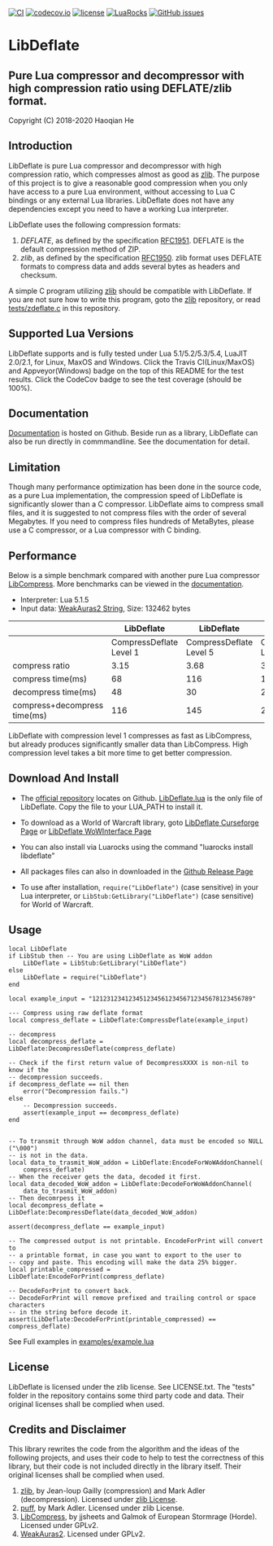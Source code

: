 [![CI](https://github.com/SafeteeWoW/LibDeflate/actions/workflows/lua_test.yml/badge.svg)](https://github.com/SafeteeWoW/LibDeflate/actions/workflows/lua_test.yml)
[![codecov.io](http://codecov.io/github/safeteeWoW/LibDeflate/branch/master/graphs/badge.svg)](http://codecov.io/github/safeteeWoW/LibDeflate)
[![license](https://img.shields.io/github/license/SafeteeWoW/LibDeflate)](LICENSE.txt)
[![LuaRocks](https://img.shields.io/luarocks/v/SafeteeWoW/libdeflate)](http://luarocks.org/modules/SafeteeWoW/libdeflate)
[![GitHub issues](https://img.shields.io/github/issues/SafeteeWoW/LibDeflate)](https://github.com/SafeteeWoW/LibDeflate/issues)

# LibDeflate

## Pure Lua compressor and decompressor with high compression ratio using DEFLATE/zlib format.

Copyright (C) 2018-2020 Haoqian He

## Introduction

LibDeflate is pure Lua compressor and decompressor with high compression ratio,
which compresses almost as good as [zlib](https://github.com/madler/zlib). The
purpose of this project is to give a reasonable good compression when you only
have access to a pure Lua environment, without accessing to Lua C bindings or
any external Lua libraries. LibDeflate does not have any dependencies except you
need to have a working Lua interpreter.

LibDeflate uses the following compression formats:

1. _DEFLATE_, as defined by the specification
   [RFC1951](https://tools.ietf.org/html/rfc1951). DEFLATE is the default compression method of ZIP.
2. _zlib_, as defined by the specification
   [RFC1950](https://tools.ietf.org/html/rfc1950).
   zlib format uses DEFLATE formats to compress data and adds several bytes as
   headers and checksum.

A simple C program utilizing [zlib](https://github.com/madler/zlib) should be
compatible with LibDeflate. If you are not sure how to write this program,
goto the [zlib](https://github.com/madler/zlib) repository, or read
[tests/zdeflate.c](https://github.com/SafeteeWoW/LibDeflate/blob/master/tests/zdeflate.c) in this repository.

## Supported Lua Versions

LibDeflate supports and is fully tested under Lua 5.1/5.2/5.3/5.4, LuaJIT 2.0/2.1,
for Linux, MaxOS and Windows. Click the Travis CI(Linux/MaxOS) and
Appveyor(Windows) badge on the top of this README for the test results. Click
the CodeCov badge to see the test coverage (should be 100%).

## Documentation

[Documentation](https://safeteewow.github.io/LibDeflate/source/LibDeflate.lua.html) is hosted on Github.
Beside run as a library, LibDeflate can also be run directly in commmandline.
See the documentation for detail.

## Limitation

Though many performance optimization has been done in the source code, as a
pure Lua implementation, the compression speed of LibDeflate is significantly
slower than a C compressor. LibDeflate aims to compress small files, and it is
suggested to not compress files with the order of several Megabytes. If you
need to compress files hundreds of MetaBytes, please use a C compressor, or a
Lua compressor with C binding.

## Performance

Below is a simple benchmark compared with another pure Lua compressor [LibCompress](https://www.wowace.com/projects/libcompress).
More benchmarks can be viewed in the [documentation](https://safeteewow.github.io/LibDeflate/topics/benchmark.md.html).

- Interpreter: Lua 5.1.5
- Input data: [WeakAuras2 String](https://raw.githubusercontent.com/SafeteeWoW/LibDeflate/master/tests/data/warlockWeakAuras.txt), Size: 132462 bytes

<table>
<thead>
<tr>
<th></th>
<th>LibDeflate</th>
<th>LibDeflate</th>
<th>LibDeflate</th>
<th>LibCompress</th>
<th>LibCompress</th>
<th>LibCompress</th>
</tr>
</thead>
<tbody>
<tr>
<td></td>
<td>CompressDeflate Level 1</td>
<td>CompressDeflate Level 5</td>
<td>CompressDeflate Level 8</td>
<td>Compress</td>
<td>CompressLZW</td>
<td>CompressHuffman</td>
</tr>
<tr>
<td>compress ratio</td>
<td>3.15</td>
<td>3.68</td>
<td>3.71</td>
<td>1.36</td>
<td>1.20</td>
<td>1.36</td>
</tr>
<tr>
<td>compress time(ms)</td>
<td>68</td>
<td>116</td>
<td>189</td>
<td>111</td>
<td>52</td>
<td>50</td>
</tr>
<tr>
<td>decompress time(ms)</td>
<td>48</td>
<td>30</td>
<td>27</td>
<td>55</td>
<td>26</td>
<td>59</td>
</tr>
<tr>
<td>compress+decompress time(ms)</td>
<td>116</td>
<td>145</td>
<td>216</td>
<td>166</td>
<td>78</td>
<td>109</td>
</tr>
</tbody>
</table>

LibDeflate with compression level 1 compresses as fast as LibCompress, but already produces significantly smaller data than LibCompress. High compression level takes a bit more time to get better compression.

## Download And Install

- The [official repository](https://github.com/SafeteeWoW/LibDeflate) locates on Github.
  [LibDeflate.lua](https://github.com/SafeteeWoW/LibDeflate/blob/master/LibDeflate.lua) is the only file of LibDeflate. Copy the file
  to your LUA_PATH to install it.

- To download as a World of Warcraft library, goto [LibDeflate Curseforge Page](https://wow.curseforge.com/projects/libdeflate) or [LibDeflate WoWInterface Page](https://www.wowinterface.com/downloads/info25453-LibDeflate.html)

- You can also install via Luarocks using the command "luarocks install libdeflate"

- All packages files can also in downloaded in the [Github Release Page](https://github.com/SafeteeWoW/LibDeflate/releases)

- To use after installation, `require("LibDeflate")` (case sensitive) in your Lua interpreter,
  or `LibStub:GetLibrary("LibDeflate")` (case sensitive) for World of Warcraft.

## Usage

```
local LibDeflate
if LibStub then -- You are using LibDeflate as WoW addon
	LibDeflate = LibStub:GetLibrary("LibDeflate")
else
	LibDeflate = require("LibDeflate")
end

local example_input = "12123123412345123456123456712345678123456789"

--- Compress using raw deflate format
local compress_deflate = LibDeflate:CompressDeflate(example_input)

-- decompress
local decompress_deflate = LibDeflate:DecompressDeflate(compress_deflate)

-- Check if the first return value of DecompressXXXX is non-nil to know if the
-- decompression succeeds.
if decompress_deflate == nil then
	error("Decompression fails.")
else
	-- Decompression succeeds.
	assert(example_input == decompress_deflate)
end


-- To transmit through WoW addon channel, data must be encoded so NULL ("\000")
-- is not in the data.
local data_to_trasmit_WoW_addon = LibDeflate:EncodeForWoWAddonChannel(
	compress_deflate)
-- When the receiver gets the data, decoded it first.
local data_decoded_WoW_addon = LibDeflate:DecodeForWoWAddonChannel(
	data_to_trasmit_WoW_addon)
-- Then decomrpess it
local decompress_deflate = LibDeflate:DecompressDeflate(data_decoded_WoW_addon)

assert(decompress_deflate == example_input)

-- The compressed output is not printable. EncodeForPrint will convert to
-- a printable format, in case you want to export to the user to
-- copy and paste. This encoding will make the data 25% bigger.
local printable_compressed = LibDeflate:EncodeForPrint(compress_deflate)

-- DecodeForPrint to convert back.
-- DecodeForPrint will remove prefixed and trailing control or space characters
-- in the string before decode it.
assert(LibDeflate:DecodeForPrint(printable_compressed) == compress_deflate)
```

See Full examples in [examples/example.lua](https://github.com/SafeteeWoW/LibDeflate/blob/master/examples/example.lua)

## License

LibDeflate is licensed under the zlib license. See LICENSE.txt.
The "tests" folder in the repository contains some third party code and data.
Their original licenses shall be complied when used.

## Credits and Disclaimer

This library rewrites the code from the algorithm and the ideas of the following projects,
and uses their code to help to test the correctness of this library,
but their code is not included directly in the library itself.
Their original licenses shall be complied when used.

1. [zlib](http://www.zlib.net), by Jean-loup Gailly (compression) and Mark Adler (decompression). Licensed under [zlib License](http://www.zlib.net/zlib_license.html).
2. [puff](https://github.com/madler/zlib/tree/master/contrib/puff), by Mark Adler. Licensed under zlib License.
3. [LibCompress](https://www.wowace.com/projects/libcompress), by jjsheets and Galmok of European Stormrage (Horde). Licensed under GPLv2.
4. [WeakAuras2](https://github.com/WeakAuras/WeakAuras2). Licensed under GPLv2.
